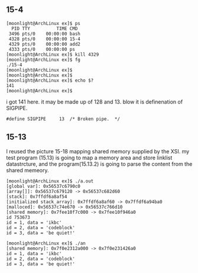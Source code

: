 ## 15-4

    [moonlight@ArchLinux ex]$ ps
      PID TTY          TIME CMD
     3496 pts/0    00:00:00 bash
     4328 pts/0    00:00:00 15-4
     4329 pts/0    00:00:00 add2
     4333 pts/0    00:00:00 ps
    [moonlight@ArchLinux ex]$ kill 4329
    [moonlight@ArchLinux ex]$ fg
    ./15-4
    [moonlight@ArchLinux ex]$
    [moonlight@ArchLinux ex]$
    [moonlight@ArchLinux ex]$ echo $?
    141
    [moonlight@ArchLinux ex]$


i got 141 here. it may be made up of 128 and 13. blow it is definenation of SIGPIPE.

    #define	SIGPIPE		13	/* Broken pipe.  */

## 15-13

I reused the picture 15-18 mapping shared memory supplied by the XSI. my test program (15.13) is going to map  a memory area and store linklist datastrcture, and the program(15.13.2) is going to parse the content from the shared memeory.

    [moonlight@ArchLinux ex]$ ./a.out
    [global var]: 0x56537c6790c0
    [array[]]: 0x56537c679120 -> 0x56537c682d60
    [stack]: 0x7ffdf6a8af54
    [initialized stack_array]: 0x7ffdf6a8af60 -> 0x7ffdf6a94ba0
    [malloced]: 0x56537c74e670 -> 0x56537c766d10
    [shared memory]: 0x7fee10f7c000 -> 0x7fee10f946a0
    id 753673
    id = 1, data = 'ikbc'
    id = 2, data = 'codeblock'
    id = 3, data = 'be quiet!'

    [moonlight@ArchLinux ex]$ ./an
    [shared memory]: 0x7f0e2312a000 -> 0x7f0e231426a0
    id = 1, data = 'ikbc'
    id = 2, data = 'codeblock'
    id = 3, data = 'be quiet!'
